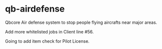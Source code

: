 # qb-airdefense
Qbcore Air defense system to stop people flying aircrafts near major areas.

Add more whitelisted jobs in Client line #56.

Going to add item check for Pilot License.
